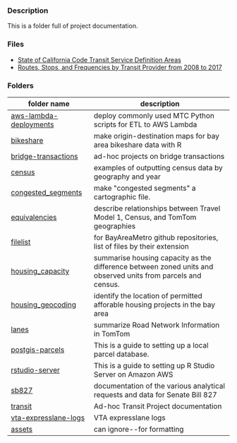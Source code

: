 ### Description

This is a folder full of project documentation. 

### Files
- [State of California Code Transit Service Definition Areas](legislative_transit_data.md) 
- [Routes, Stops, and Frequencies by Transit Provider from 2008 to 2017](historical_transit_data.md) 

### Folders

folder name|description|
------|-----|
[aws-lambda-deployments](https://github.com/BayAreaMetro/Data-And-Visualization-Projects/tree/master/aws-lambda-deployments)|deploy commonly used MTC Python scripts for ETL to AWS Lambda
[bikeshare](https://github.com/BayAreaMetro/Data-And-Visualization-Projects/tree/master/bikeshare)|make origin-destination maps for bay area bikeshare data with R
[bridge-transactions](https://github.com/BayAreaMetro/Data-And-Visualization-Projects/tree/master/bridge-transactions)|ad-hoc projects on bridge transactions
[census](https://github.com/BayAreaMetro/Data-And-Visualization-Projects/tree/master/census)|examples of outputting census data by geography and year
[congested_segments](https://github.com/BayAreaMetro/Data-And-Visualization-Projects/tree/master/congested_segments)|make "congested segments" a cartographic file. 
[equivalencies](https://github.com/BayAreaMetro/Data-And-Visualization-Projects/tree/master/equivalencies)|describe relationships between Travel Model 1, Census, and TomTom geographies
[filelist](https://github.com/BayAreaMetro/Data-And-Visualization-Projects/tree/master/filelist)|for BayAreaMetro github repositories, list of files by their extension 
[housing_capacity](https://github.com/BayAreaMetro/Data-And-Visualization-Projects/tree/master/housing_capacity)|summarise housing capacity as the difference between zoned units and observed units from parcels and census.  
[housing_geocoding](https://github.com/BayAreaMetro/Data-And-Visualization-Projects/tree/master/housing_geocoding)|identify the location of permitted afforable housing projects in the bay area
[lanes](https://github.com/BayAreaMetro/Data-And-Visualization-Projects/tree/master/lanes)|summarize Road Network Information in TomTom
[postgis-parcels](https://github.com/BayAreaMetro/Data-And-Visualization-Projects/tree/master/postgis-parcels)|This is a guide to setting up a local parcel database.
[rstudio-server](https://github.com/BayAreaMetro/Data-And-Visualization-Projects/tree/master/rstudio-server)|This is a guide to setting up R Studio Server on Amazon AWS
[sb827](https://github.com/BayAreaMetro/Data-And-Visualization-Projects/tree/master/sb827)|documentation of the various analytical requests and data for Senate Bill 827
[transit](https://github.com/BayAreaMetro/Data-And-Visualization-Projects/tree/master/transit)|Ad-hoc Transit Project documentation
[vta-expresslane-logs](https://github.com/BayAreaMetro/Data-And-Visualization-Projects/tree/master/vta-expresslane-logs)|VTA expresslane logs
[assets](https://github.com/BayAreaMetro/Data-And-Visualization-Projects/tree/master/assets)|can ignore--for formatting


